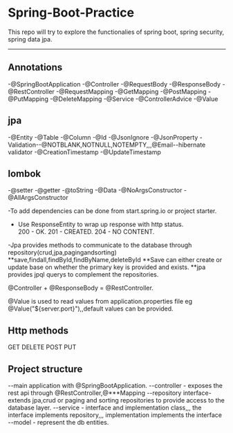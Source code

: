 # Spring-Boot-Practice
This repo will try to explore the functionalies of spring boot, spring security, spring data jpa.

----------------------
Annotations
-------------
-@SpringBootApplication
-@Controller
-@RequestBody
-@ResponseBody
-@RestController
-@RequestMapping
-@GetMapping
-@PostMapping
-@PutMapping
-@DeleteMapping
-@Service
-@ControllerAdvice
-@Value

jpa
---
-@Entity
-@Table
-@Column
-@Id
-@JsonIgnore
-@JsonProperty
-Validation--@NOTBLANK,NOTNULL,NOTEMPTY,,,@Email--hibernate validator
-@CreationTimestamp
-@UpdateTimestamp

lombok
-------
-@setter
-@getter
-@toString
-@Data
-@NoArgsConstructor
-@AllArgsConstructor

-To add dependencies can be done from start.spring.io or project starter.

- Use ResponseEntity to wrap up response with http status.\
200 - OK.
201 - CREATED.
204 - NO CONTENT.

-Jpa provides methods to communicate to the database through repository(crud,jpa,pagingandsorting)
**save,findall,findById,findByName,deleteById
**Save can either create or update base on whether the primary key is provided and exists.
**jpa provides jpql querys to complement the repositories.

@Controller + @ResponseBody = @RestController.

@Value is used to read values from application.properties file eg @Value("${server.port}"),,default values can be provided.

Http methods
--------------
GET
DELETE
POST
PUT

Project structure
-----------------
--main application with @SpringBootApplication.
--controller - exposes the rest api through @RestController,@***Mapping
--repository interface- extends jpa,crud or paging and sorting repositories to provide access to the database layer.
--service - interface and implementation class,,, the interface implements repository,,, implementation implements the interface
--model - represent the db entities.







